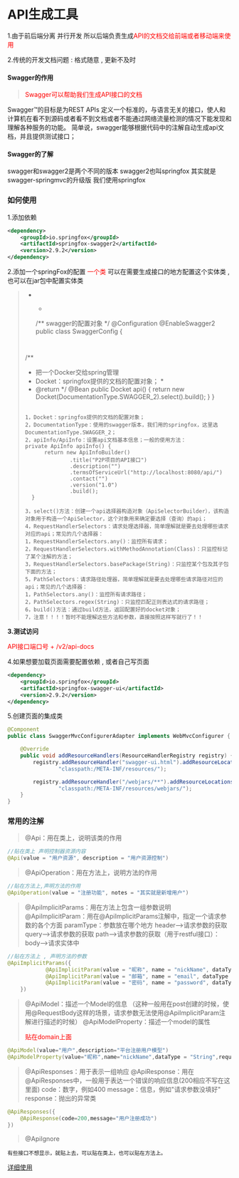 # API生成工具

1.由于前后端分离 并行开发 所以后端负责生成<font style="color:red">API的文档交给前端或者移动端来使用</font>

2.传统的开发文档问题 : 格式随意 , 更新不及时



#### Swagger的作用

> <font style="color:red">Swagger可以帮助我们生成API接口的文档</font>

Swagger™的目标是为REST APIs 定义一个标准的，与语言无关的接口，使人和计算机在看不到源码或者看不到文档或者不能通过网络流量检测的情况下能发现和理解各种服务的功能。
简单说，swagger能够根据代码中的注解自动生成api文档，并且提供测试接口；



#### Swagger的了解

swagger和swagger2是两个不同的版本
swagger2也叫springfox
其实就是swagger-springmvc的升级版
我们使用springfox





### 如何使用

1.添加依赖

```xml
<dependency>
	<groupId>io.springfox</groupId>
	<artifactId>springfox-swagger2</artifactId>
	<version>2.9.2</version>
</dependency>
```

2.添加一个springFox的配置  <font style="color:red">一个类 </font>  可以在需要生成接口的地方配置这个实体类 , 也可以在jar包中配置实体类 

> 
>
>  *  * ```java
>     /**
> swagger的配置对象
> */
> 	@Configuration
> @EnableSwagger2
> 	public class SwaggerConfig {
> 	  ```
> 	
> 	 /**
> 	
> 	 - 把一个Docker交给spring管理
> 	 - Docket：springfox提供的文档的配置对象；
> 	   *
> 	 - @return
> 	   */
>         @Bean
>    public Docket api() {
>     return new Docket(DocumentationType.SWAGGER_2).select().build();
>     }
>     }
>   ```
> 
> 1，Docket：springfox提供的文档的配置对象；
> 2，DocumentationType：使用的swagger版本，我们用的springfox，这里选DocumentationType.SWAGGER_2；
> 2，apiInfo/ApiInfo：设置api文档基本信息；一般的使用方法：
> 	private ApiInfo apiInfo() {
>         return new ApiInfoBuilder()
>                 .title("P2P项目的API接口")
>                 .description("")
>                 .termsOfServiceUrl("http://localhost:8080/api/")
>                 .contact("")
>                 .version("1.0")
>                 .build();
>     }
> 
> 3，select()方法：创建一个api选择器构造对象（ApiSelectorBuilder），该构造对象用于构造一个ApiSelector，这个对象用来确定要选择（查询）的api；
> 4，RequestHandlerSelectors：请求处理选择器，简单理解就是要去处理哪些请求对应的api；常见的几个选择器：
> 	1，RequestHandlerSelectors.any()：监控所有请求；
> 	2，RequestHandlerSelectors.withMethodAnnotation(Class)：只监控标记了某个注解的方法；
> 	3，RequestHandlerSelectors.basePackage(String)：只监控某个包及其子包下面的方法；
> 5，PathSelectors：请求路径处理器，简单理解就是要去处理哪些请求路径对应的api；常见的几个选择器：
> 	1，PathSelectors.any()：监控所有请求路径；
> 	2，PathSelectors.regex(String)：只监控匹配正则表达式的请求路径；
> 6，build()方法：通过build方法，返回配置好的docket对象；
> 7，注意！！！！暂时不能理解这些方法和参数，直接按照这样写就行了！！
>   ```



**3.测试访问**

<font style="color:red"> API接口端口号 +   /v2/api-docs</font>





4.如果想要加载页面需要配置依赖 , 或者自己写页面

```xml
<dependency>
	<groupId>io.springfox</groupId>
	<artifactId>springfox-swagger-ui</artifactId>
	<version>2.9.2</version>
</dependency>
```



5.创建页面的集成类

```java
@Component
public class SwaggerMvcConfigurerAdapter implements WebMvcConfigurer {

	@Override
	public void addResourceHandlers(ResourceHandlerRegistry registry) {
		registry.addResourceHandler("swagger-ui.html").addResourceLocations(
				"classpath:/META-INF/resources/");

		registry.addResourceHandler("/webjars/**").addResourceLocations(
				"classpath:/META-INF/resources/webjars/");
	}
}
```



###  常用的注解

> @Api：用在类上，说明该类的作用

```java
//贴在类上 声明控制器资源内容
@Api(value = "用户资源", description = "用户资源控制")
```



> @ApiOperation：用在方法上，说明方法的作用

```java
//贴在方法上,声明方法的作用
@ApiOperation(value = "注册功能", notes = "其实就是新增用户")
```



> @ApiImplicitParams：用在方法上包含一组参数说明
> @ApiImplicitParam：用在@ApiImplicitParams注解中，指定一个请求参数的各个方面
> paramType：参数放在哪个地方
> header-->请求参数的获取
> query-->请求参数的获取
> path-->请求参数的获取（用于restful接口）：
> body-->请求实体中

```java
//贴在方法上 , 声明方法的参数
@ApiImplicitParams({
            @ApiImplicitParam(value = "昵称", name = "nickName", dataType = "String", required = true),
            @ApiImplicitParam(value = "邮箱", name = "email", dataType = "String", required = true),
            @ApiImplicitParam(value = "密码", name = "password", dataType = "String", required = true)
    })
```



> @ApiModel：描述一个Model的信息
> （这种一般用在post创建的时候，使用@RequestBody这样的场景，请求参数无法使用@ApiImplicitParam注解进行描述的时候）
> @ApiModelProperty：描述一个model的属性
>
> <font style="color:red">贴在domain上面</font>

```java
@ApiModel(value="用户",description="平台注册用户模型")
@ApiModelProperty(value="昵称",name="nickName",dataType = "String",required = true)
```



> @ApiResponses：用于表示一组响应
> @ApiResponse：用在@ApiResponses中，一般用于表达一个错误的响应信息(200相应不写在这里面)
> 		code：数字，例如400
> 		message：信息，例如"请求参数没填好"
> 		response：抛出的异常类

```java
@ApiResponses({
	@ApiResponse(code=200,message="用户注册成功")
})
```



> @ApiIgnore

`有些接口不想显示，就贴上去，可以贴在类上，也可以贴在方法上。`



[详细使用](https://blog.csdn.net/weixin_37509652/article/details/80094370)